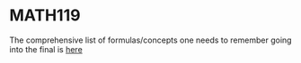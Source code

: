 # MATH119
The comprehensive list of formulas/concepts one needs to remember going into the final is [here](https://github.com/arora-aditya/ECENotes/blob/master/MATH119/PointsToRemember.pdf)
